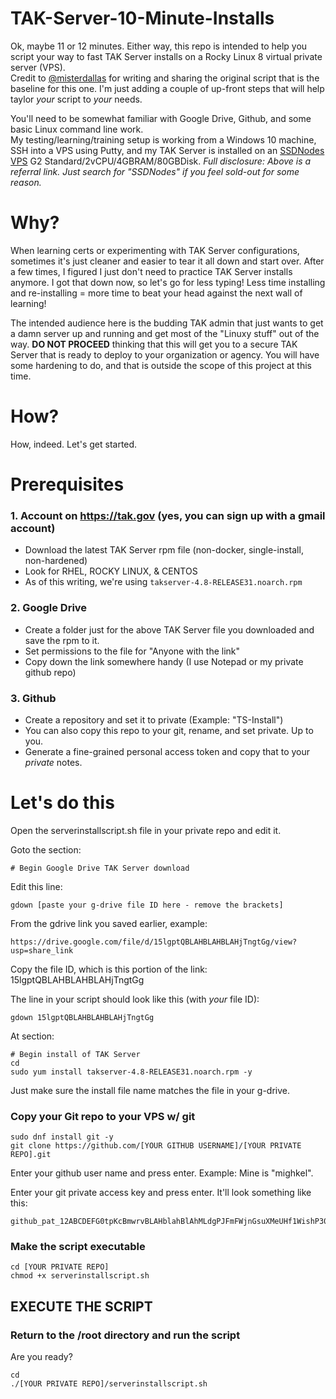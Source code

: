 # TAK-Server-10-Minute-Installs
Ok, maybe 11 or 12 minutes.  Either way, this repo is intended to help you script your way to fast TAK Server installs on a Rocky Linux 8 virtual private server (VPS).  
Credit to [@misterdallas](https://github.com/misterdallas) for writing and sharing the original script that is the baseline for this one.  I'm just adding a couple of up-front steps that will help taylor _your_ script to _your_ needs.  

You'll need to be somewhat familiar with Google Drive, Github, and some basic Linux command line work.  
My testing/learning/training setup is working from a Windows 10 machine, SSH into a VPS using Putty, and my TAK Server is installed on an [SSDNodes VPS](https://www.ssdnodes.com/manage/aff.php?aff=1554) G2 Standard/2vCPU/4GBRAM/80GBDisk.  _Full disclosure: Above is a referral link.  Just search for "SSDNodes" if you feel sold-out for some reason._

# Why?
When learning certs or experimenting with TAK Server configurations, sometimes it's just cleaner and easier to tear it all down and start over.  After a few times, I figured I just don't need to practice TAK Server installs anymore.  I got that down now, so let's go for less typing!  Less time installing and re-installing = more time to beat your head against the next wall of learning!

The intended audience here is the budding TAK admin that just wants to get a damn server up and running and get most of the "Linuxy stuff" out of the way.
**DO NOT PROCEED** thinking that this will get you to a secure TAK Server that is ready to deploy to your organization or agency.  You will have some hardening to do, and that is outside the scope of this project at this time.  

# How?
How, indeed.  Let's get started.

# Prerequisites
### 1. Account on https://tak.gov (yes, you can sign up with a gmail account) 
   - Download the latest TAK Server rpm file (non-docker, single-install, non-hardened) 
   - Look for RHEL, ROCKY LINUX, & CENTOS 
   - As of this writing, we're using `takserver-4.8-RELEASE31.noarch.rpm` 
### 2. Google Drive
   - Create a folder just for the above TAK Server file you downloaded and save the rpm to it. 
   - Set permissions to the file for "Anyone with the link" 
   - Copy down the link somewhere handy (I use Notepad or my private github repo) 
### 3. Github
   - Create a repository and set it to private (Example: "TS-Install") 
   - You can also copy this repo to your git, rename, and set private.  Up to you.
   - Generate a fine-grained personal access token and copy that to your _private_ notes.

# Let's do this

Open the serverinstallscript.sh file in your private repo and edit it. 

Goto the section: 

`# Begin Google Drive TAK Server download` 
 
Edit this line:

`gdown [paste your g-drive file ID here - remove the brackets]` 
 
From the gdrive link you saved earlier, example:
```
https://drive.google.com/file/d/15lgptQBLAHBLAHBLAHjTngtGg/view?usp=share_link
```
 
Copy the file ID, which is this portion of the link:
15lgptQBLAHBLAHBLAHjTngtGg

The line in your script should look like this (with _your_ file ID):

`gdown 15lgptQBLAHBLAHBLAHjTngtGg`

At section:
```
# Begin install of TAK Server
cd
sudo yum install takserver-4.8-RELEASE31.noarch.rpm -y
```

Just make sure the install file name matches the file in your g-drive.

### Copy your Git repo to your VPS w/ git
```
sudo dnf install git -y
git clone https://github.com/[YOUR GITHUB USERNAME]/[YOUR PRIVATE REPO].git
```
Enter your github user name and press enter.  Example: Mine is "mighkel".

Enter your git private access key and press enter.  It'll look something like this: 
```
github_pat_12ABCDEFG0tpKcBmwrvBLAHblahBlAhMLdgPJFmFWjnGsuXMeUHf1WishP30pleWeRenTqfkENaSsh0L35
```

### Make the script executable
```
cd [YOUR PRIVATE REPO]
chmod +x serverinstallscript.sh
```
## EXECUTE THE SCRIPT

### Return to the /root directory and run the script

Are you ready?

```
cd
./[YOUR PRIVATE REPO]/serverinstallscript.sh
```
